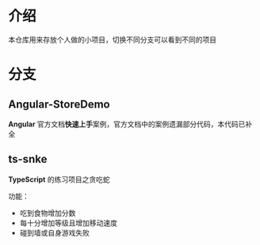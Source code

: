 # 介绍

本仓库用来存放个人做的小项目，切换不同分支可以看到不同的项目

# 分支

## Angular-StoreDemo

**Angular** 官方文档**快速上手**案例，官方文档中的案例遗漏部分代码，本代码已补全

## ts-snke

**TypeScript** 的练习项目之贪吃蛇

功能：

- 吃到食物增加分数
- 每十分增加等级且增加移动速度
- 碰到墙或自身游戏失败